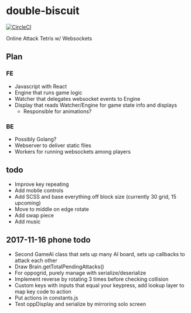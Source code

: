 # double-biscuit

[![CircleCI](https://circleci.com/gh/mpaulweeks/double-biscuit/tree/master.svg?style=svg)](https://circleci.com/gh/mpaulweeks/double-biscuit/tree/master)

Online Attack Tetris w/ Websockets

## Plan

### FE
- Javascript with React
- Engine that runs game logic
- Watcher that delegates websocket events to Engine
- Display that reads Watcher/Engine for game state info and displays
  - Responsible for animations?

### BE
- Possibly Golang?
- Webserver to deliver static files
- Workers for running websockets among players

## todo
- Improve key repeating
- Add mobile controls
- Add SCSS and base everything off block size (currently 30 grid, 15 upcoming)
- Move to middle on edge rotate
- Add swap piece
- Add music

## 2017-11-16 phone todo
- Second GameAI class that sets up many AI board, sets up callbacks to attack each other
- Draw Brain.getTotalPendingAttacks()
- For oppogrid, purely manage with serialize/deserialize
- Implement reverse by rotating 3 times before checking collision
- Custom keys with inputs that equal your keypress, add lookup layer to map key code to action
- Put actions in constants.js
- Test oppDisplay and serialize by mirroring solo screen
